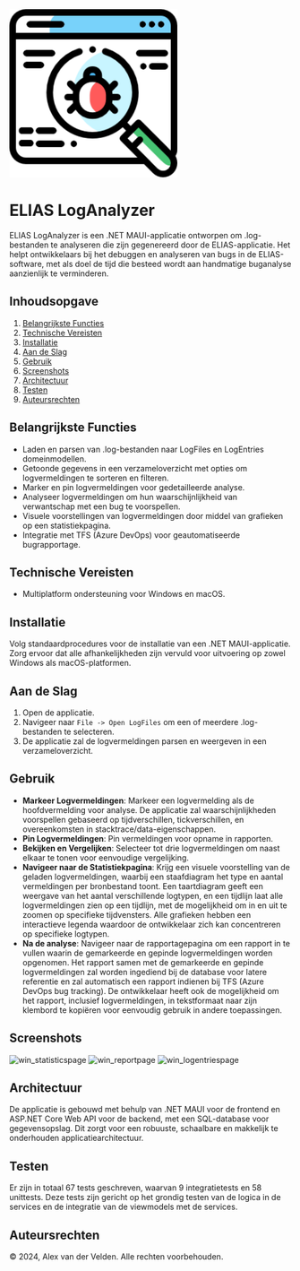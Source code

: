 <img src="https://github.com/AlexVDV116/EliasLogAnalyzer/blob/main/src/Presentation/EliasLogAnalyzer.MAUI/Resources/Images/logo.png" alt="logo" width="300"/>

# ELIAS LogAnalyzer

ELIAS LogAnalyzer is een .NET MAUI-applicatie ontworpen om .log-bestanden te analyseren die zijn gegenereerd door de ELIAS-applicatie. Het helpt ontwikkelaars bij het debuggen en analyseren van bugs in de ELIAS-software, met als doel de tijd die besteed wordt aan handmatige buganalyse aanzienlijk te verminderen.

## Inhoudsopgave

1. [Belangrijkste Functies](#belangrijkste-functies)
2. [Technische Vereisten](#technische-vereisten)
3. [Installatie](#installatie)
4. [Aan de Slag](#aan-de-slag)
5. [Gebruik](#gebruik)
6. [Screenshots](#screenshots)
7. [Architectuur](#architectuur)
8. [Testen](#testen)
9. [Auteursrechten](#Auteursrechten)


## Belangrijkste Functies

- Laden en parsen van .log-bestanden naar LogFiles en LogEntries domeinmodellen.
- Getoonde gegevens in een verzameloverzicht met opties om logvermeldingen te sorteren en filteren.
- Marker en pin logvermeldingen voor gedetailleerde analyse.
- Analyseer logvermeldingen om hun waarschijnlijkheid van verwantschap met een bug te voorspellen.
- Visuele voorstellingen van logvermeldingen door middel van grafieken op een statistiekpagina.
- Integratie met TFS (Azure DevOps) voor geautomatiseerde bugrapportage.

## Technische Vereisten

- Multiplatform ondersteuning voor Windows en macOS.

## Installatie

Volg standaardprocedures voor de installatie van een .NET MAUI-applicatie. Zorg ervoor dat alle afhankelijkheden zijn vervuld voor uitvoering op zowel Windows als macOS-platformen.

## Aan de Slag

1. Open de applicatie.
2. Navigeer naar `File -> Open LogFiles` om een of meerdere .log-bestanden te selecteren.
3. De applicatie zal de logvermeldingen parsen en weergeven in een verzameloverzicht.

## Gebruik

- **Markeer Logvermeldingen**: Markeer een logvermelding als de hoofdvermelding voor analyse. De applicatie zal waarschijnlijkheden voorspellen gebaseerd op tijdverschillen, tickverschillen, en overeenkomsten in stacktrace/data-eigenschappen.
- **Pin Logvermeldingen**: Pin vermeldingen voor opname in rapporten.
- **Bekijken en Vergelijken**: Selecteer tot drie logvermeldingen om naast elkaar te tonen voor eenvoudige vergelijking.
- **Navigeer naar de Statistiekpagina**: Krijg een visuele voorstelling van de geladen logvermeldingen, waarbij een staafdiagram het type en aantal vermeldingen per bronbestand toont. Een taartdiagram geeft een weergave van het aantal verschillende logtypen, en een tijdlijn laat alle logvermeldingen zien op een tijdlijn, met de mogelijkheid om in en uit te zoomen op specifieke tijdvensters. Alle grafieken hebben een interactieve legenda waardoor de ontwikkelaar zich kan concentreren op specifieke logtypen.
- **Na de analyse**: Navigeer naar de rapportagepagina om een rapport in te vullen waarin de gemarkeerde en gepinde logvermeldingen worden opgenomen. Het rapport samen met de gemarkeerde en gepinde logvermeldingen zal worden ingediend bij de database voor latere referentie en zal automatisch een rapport indienen bij TFS (Azure DevOps bug tracking). De ontwikkelaar heeft ook de mogelijkheid om het rapport, inclusief logvermeldingen, in tekstformaat naar zijn klembord te kopiëren voor eenvoudig gebruik in andere toepassingen.

## Screenshots

![win_statisticspage](https://github.com/AlexVDV116/EliasLogAnalyzer/assets/98614832/f5e454cc-fe52-4b00-9121-555f10ac6714)
![win_reportpage](https://github.com/AlexVDV116/EliasLogAnalyzer/assets/98614832/92754c1e-3f00-43c0-a422-e512bfbd5031)
![win_logentriespage](https://github.com/AlexVDV116/EliasLogAnalyzer/assets/98614832/059342e4-5c9f-4d07-a82f-2781be3421b5)

## Architectuur

De applicatie is gebouwd met behulp van .NET MAUI voor de frontend en ASP.NET Core Web API voor de backend, met een SQL-database voor gegevensopslag. Dit zorgt voor een robuuste, schaalbare en makkelijk te onderhouden applicatiearchitectuur.

## Testen

Er zijn in totaal 67 tests geschreven, waarvan 9 integratietests en 58 unittests. Deze tests zijn gericht op het grondig testen van de logica in de services en de integratie van de viewmodels met de services.

## Auteursrechten

© 2024, Alex van der Velden. Alle rechten voorbehouden.

